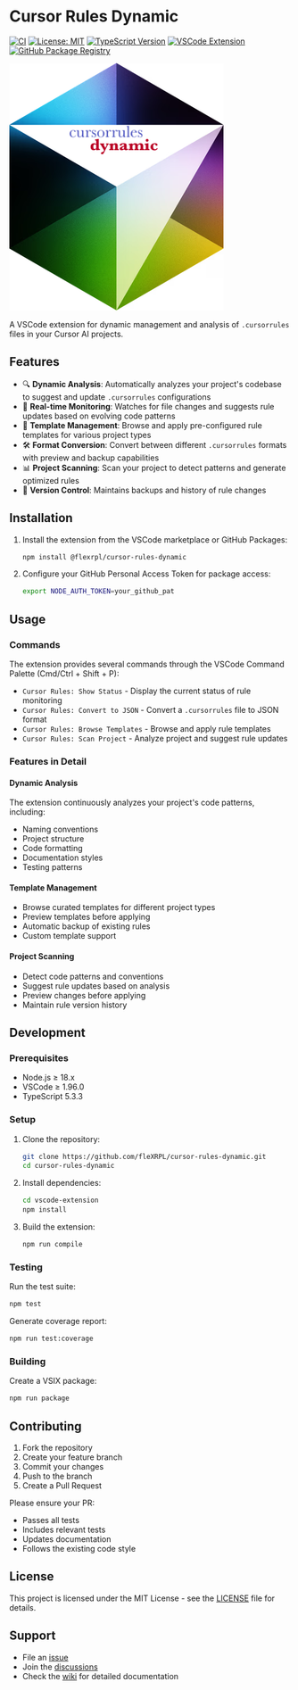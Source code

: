 # Cursor Rules Dynamic

[![CI](https://github.com/fleXRPL/cursor-rules-dynamic/actions/workflows/ci.yml/badge.svg)](https://github.com/fleXRPL/cursor-rules-dynamic/actions/workflows/ci.yml)
[![License: MIT](https://img.shields.io/badge/License-MIT-blue.svg)](https://opensource.org/licenses/MIT)
[![TypeScript Version](https://img.shields.io/badge/typescript-5.3.3-blue)](https://www.typescriptlang.org/)
[![VSCode Extension](https://img.shields.io/badge/vscode-extension-blue.svg)](https://code.visualstudio.com/api)
[![GitHub Package Registry](https://img.shields.io/badge/github-package-green.svg)](https://github.com/features/packages)

![Cursor Rules Dynamic](img/cursor-rules-dynamic.png)

A VSCode extension for dynamic management and analysis of `.cursorrules` files in your Cursor AI projects.

## Features

- 🔍 **Dynamic Analysis**: Automatically analyzes your project's codebase to suggest and update `.cursorrules` configurations
- 🔄 **Real-time Monitoring**: Watches for file changes and suggests rule updates based on evolving code patterns
- 📝 **Template Management**: Browse and apply pre-configured rule templates for various project types
- 🛠️ **Format Conversion**: Convert between different `.cursorrules` formats with preview and backup capabilities
- 📊 **Project Scanning**: Scan your project to detect patterns and generate optimized rules
- 🔐 **Version Control**: Maintains backups and history of rule changes

## Installation

1. Install the extension from the VSCode marketplace or GitHub Packages:

   ```bash
   npm install @flexrpl/cursor-rules-dynamic
   ```

2. Configure your GitHub Personal Access Token for package access:

   ```bash
   export NODE_AUTH_TOKEN=your_github_pat
   ```

## Usage

### Commands

The extension provides several commands through the VSCode Command Palette (Cmd/Ctrl + Shift + P):

- `Cursor Rules: Show Status` - Display the current status of rule monitoring
- `Cursor Rules: Convert to JSON` - Convert a `.cursorrules` file to JSON format
- `Cursor Rules: Browse Templates` - Browse and apply rule templates
- `Cursor Rules: Scan Project` - Analyze project and suggest rule updates

### Features in Detail

#### Dynamic Analysis

The extension continuously analyzes your project's code patterns, including:

- Naming conventions
- Project structure
- Code formatting
- Documentation styles
- Testing patterns

#### Template Management

- Browse curated templates for different project types
- Preview templates before applying
- Automatic backup of existing rules
- Custom template support

#### Project Scanning

- Detect code patterns and conventions
- Suggest rule updates based on analysis
- Preview changes before applying
- Maintain rule version history

## Development

### Prerequisites

- Node.js ≥ 18.x
- VSCode ≥ 1.96.0
- TypeScript 5.3.3

### Setup

1. Clone the repository:

   ```bash
   git clone https://github.com/fleXRPL/cursor-rules-dynamic.git
   cd cursor-rules-dynamic
   ```

2. Install dependencies:

   ```bash
   cd vscode-extension
   npm install
   ```

3. Build the extension:

   ```bash
   npm run compile
   ```

### Testing

Run the test suite:

```bash
npm test
```

Generate coverage report:

```bash
npm run test:coverage
```

### Building

Create a VSIX package:

```bash
npm run package
```

## Contributing

1. Fork the repository
2. Create your feature branch
3. Commit your changes
4. Push to the branch
5. Create a Pull Request

Please ensure your PR:

- Passes all tests
- Includes relevant tests
- Updates documentation
- Follows the existing code style

## License

This project is licensed under the MIT License - see the [LICENSE](LICENSE) file for details.

## Support

- File an [issue](https://github.com/fleXRPL/cursor-rules-dynamic/issues)
- Join the [discussions](https://github.com/fleXRPL/cursor-rules-dynamic/discussions)
- Check the [wiki](https://github.com/fleXRPL/cursor-rules-dynamic/wiki) for detailed documentation
